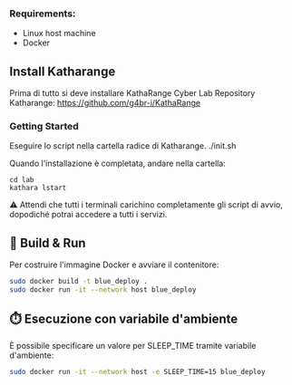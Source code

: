 ### Requirements:
- Linux host machine
- Docker

## Install Katharange

Prima di tutto si deve installare KathaRange Cyber Lab
Repository Katharange: https://github.com/g4br-i/KathaRange
  
### Getting Started
Eseguire lo script nella cartella radice di Katharange.
    ./init.sh

Quando l'installazione è completata, andare nella cartella:
```
cd lab
kathara lstart
```
⚠️ Attendi che tutti i terminali carichino completamente gli script di avvio, dopodiché potrai accedere a tutti i servizi.


## 🐳 Build & Run
Per costruire l'immagine Docker e avviare il contenitore:

```bash
sudo docker build -t blue_deploy .
sudo docker run -it --network host blue_deploy 
```

## ⏱️ Esecuzione con variabile d'ambiente

È possibile specificare un valore per SLEEP_TIME tramite variabile d'ambiente:

```bash
sudo docker run -it --network host -e SLEEP_TIME=15 blue_deploy
```